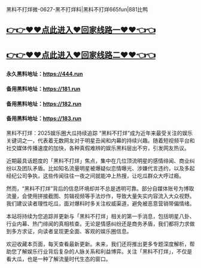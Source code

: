 黑料不打烊微-0627-黑不打烊料|黑料不打烊665fun|881比鸭

## [👉👉♥♥点此进入♥回家线路一♥♥👈👈](https://unpkg.com/182run/index.html)
## [👉👉♥♥点此进入♥回家线路二♥♥👈👈](https://unpkg.com/182-1run/index.html)

#### 永久黑料地址：https://444.run
#### 备用黑料地址：https://181.run
#### 备用黑料地址：https://182.run
#### 备用黑料地址：https://183.run


黑料不打烊：2025娱乐圈大瓜持续追踪
“黑料不打烊”成为近年来最受关注的娱乐关键词之一，代表着无数网友对于明星丑闻和内幕的持续兴趣。随着短视频平台和社交媒体传播速度的加快，各种真假难辨的娱乐黑料层出不穷，引发网友热议。

近期最具话题度的「黑料不打烊」焦点，集中在几位顶流明星的感情绯闻、商业纠纷以及团队矛盾。比如知名流量明星被爆疑似恋情曝光、涉嫌代言违约，以及多起经纪公司争执，这些传闻往往一夜之间就能冲上热搜，让吃瓜群众大呼过瘾。

然而，“黑料不打烊”背后的信息环境却并不总是透明可靠。部分自媒体账号为博取流量，会使用拼接截图、剪辑视频等手法炒作，导致大量失实内容流入大众视野。我们建议读者理性吃瓜，面对爆料时多关注权威渠道，避免被恶意营销带偏情绪。

本站将持续为您追踪并更新与「黑料不打烊」相关的第一手消息，包括明星八卦、行业内幕、热门绯闻的真相核查。无论是情感纠纷还是商务矛盾，我们都将力求做到多方求证，向读者呈现更全面、客观的娱乐圈信息。

欢迎收藏本页面，每天查看最新更新。未来，我们还将推出更多专题深度解析，帮助您了解娱乐行业背后复杂的人脉关系和利益博弈。关注「黑料不打烊」，不仅是看大瓜，也是一种了解流量时代生态的窗口。

